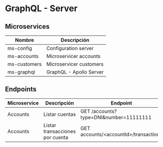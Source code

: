 # GraphQL - Server

## Microservices

Nombre | Descripción
------------- | -------------
ms-config  | Configuration server
ms-accounts  | Microservicer accounts
ms-customers  | Microservicer customers
ms-graphql | GraphQL - Apollo Server

## Endpoints
Microservice  | Descripción  | Endpoint
------------- | ------------- | -------------
Accounts | Listar cuentas| GET /accounts?type=DNI&number=11111111
Accounts | Listar transacciones por cuenta| GET accounts/\<accountId>/transactions